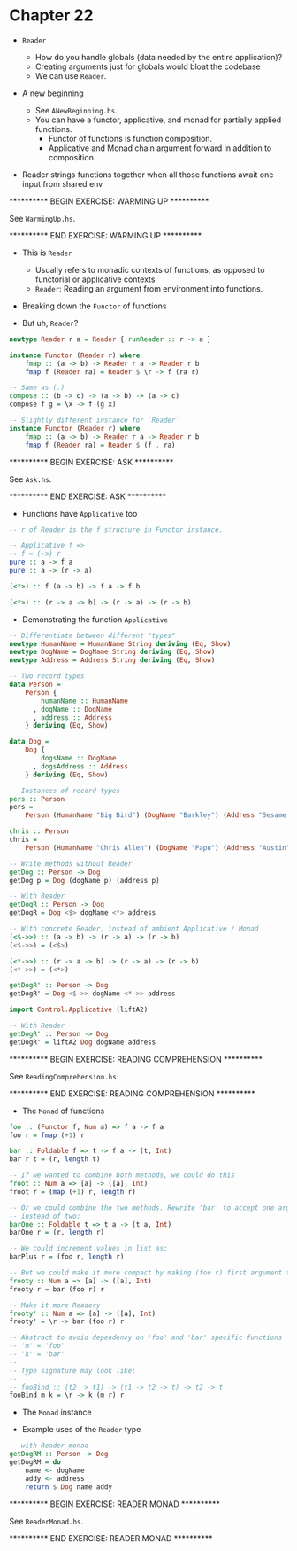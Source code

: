 # Chapter 22

- `Reader`
    - How do you handle globals (data needed by the entire application)?
    - Creating arguments just for globals would bloat the codebase
    - We can use `Reader`.

- A new beginning
    - See `ANewBeginning.hs`.
    - You can have a functor, applicative, and monad for partially applied
      functions.
        - Functor of functions is function composition.
        - Applicative and Monad chain argument forward in addition to
          composition.

- Reader strings functions together when all those functions await one input
  from shared env

********** BEGIN EXERCISE: WARMING UP **********

See `WarmingUp.hs`.

********** END EXERCISE: WARMING UP **********

- This is `Reader`
    - Usually refers to monadic contexts of functions, as opposed to functorial
      or applicative contexts
    - `Reader`: Reading an argument from environment into functions.

- Breaking down the `Functor` of functions

- But uh, `Reader`?

```haskell
newtype Reader r a = Reader { runReader :: r -> a }

instance Functor (Reader r) where
    fmap :: (a -> b) -> Reader r a -> Reader r b
    fmap f (Reader ra) = Reader $ \r -> f (ra r)

-- Same as (.)
compose :: (b -> c) -> (a -> b) -> (a -> c)
compose f g = \x -> f (g x)

-- Slightly different instance for `Reader`
instance Functor (Reader r) where
    fmap :: (a -> b) -> Reader r a -> Reader r b
    fmap f (Reader ra) = Reader $ (f . ra)
```

********** BEGIN EXERCISE: ASK **********

See `Ask.hs`.

********** END EXERCISE: ASK **********

- Functions have `Applicative` too

```haskell
-- r of Reader is the f structure in Functor instance.

-- Applicative f =>
-- f ~ (->) r
pure :: a -> f a
pure :: a -> (r -> a)

(<*>) :: f (a -> b) -> f a -> f b

(<*>) :: (r -> a -> b) -> (r -> a) -> (r -> b)
```

- Demonstrating the function `Applicative`

```haskell
-- Differentiate between different "types"
newtype HumanName = HumanName String deriving (Eq, Show)
newtype DogName = DogName String deriving (Eq, Show)
newtype Address = Address String deriving (Eq, Show)

-- Two record types
data Person =
    Person {
        humanName :: HumanName
      , dogName :: DogName
      , address :: Address
    } deriving (Eq, Show)

data Dog =
    Dog {
        dogsName :: DogName
      , dogsAddress :: Address
    } deriving (Eq, Show)

-- Instances of record types
pers :: Person
pers =
    Person (HumanName "Big Bird") (DogName "Barkley") (Address "Sesame Street")

chris :: Person
chris =
    Person (HumanName "Chris Allen") (DogName "Papu") (Address "Austin")

-- Write methods without Reader
getDog :: Person -> Dog
getDog p = Dog (dogName p) (address p)

-- With Reader
getDogR :: Person -> Dog
getDogR = Dog <$> dogName <*> address

-- With concrete Reader, instead of ambient Applicative / Monad
(<$->>) :: (a -> b) -> (r -> a) -> (r -> b)
(<$->>) = (<$>)

(<*->>) :: (r -> a -> b) -> (r -> a) -> (r -> b)
(<*->>) = (<*>)

getDogR' :: Person -> Dog
getDogR' = Dog <$->> dogName <*->> address
```

```haskell
import Control.Applicative (liftA2)

-- With Reader
getDogR' :: Person -> Dog
getDogR' = liftA2 Dog dogName address
```

********** BEGIN EXERCISE: READING COMPREHENSION **********

See `ReadingComprehension.hs`.

********** END EXERCISE: READING COMPREHENSION **********

- The `Monad` of functions

```haskell
foo :: (Functor f, Num a) => f a -> f a
foo r = fmap (+1) r

bar :: Foldable f => t -> f a -> (t, Int)
bar r t = (r, length t)

-- If we wanted to combine both methods, we could do this
froot :: Num a => [a] -> ([a], Int)
froot r = (map (+1) r, length r)

-- Or we could combine the two methods. Rewrite 'bar' to accept one argument
-- instead of two:
barOne :: Foldable t => t a -> (t a, Int)
barOne r = (r, length r)

-- We could increment values in list as:
barPlus r = (foo r, length r)

-- But we could make it more compact by making (foo r) first argument to bar
frooty :: Num a => [a] -> ([a], Int)
frooty r = bar (foo r) r

-- Make it more Readery
frooty' :: Num a => [a] -> ([a], Int)
frooty' = \r -> bar (foo r) r

-- Abstract to avoid dependency on 'foo' and 'bar' specific functions
-- 'm' = 'foo'
-- 'k' = 'bar'
--
-- Type signature may look like:
--
-- fooBind :: (t2 _> t1) -> (t1 -> t2 -> t) -> t2 -> t
fooBind m k = \r -> k (m r) r
```

- The `Monad` instance

- Example uses of the `Reader` type

```haskell
-- with Reader monad
getDogRM :: Person -> Dog
getDogRM = do
    name <- dogName
    addy <- address
    return $ Dog name addy
```

********** BEGIN EXERCISE: READER MONAD **********

See `ReaderMonad.hs`.

********** END EXERCISE: READER MONAD **********
